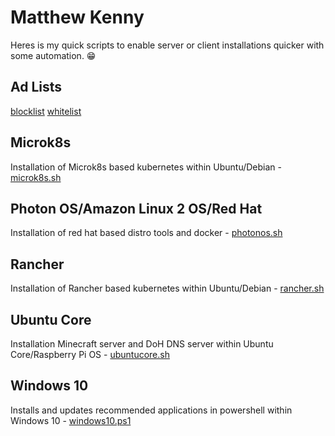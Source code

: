 # Matthew Kenny

Heres is my quick scripts to enable server or client installations quicker with some automation. 😁

## Ad Lists
[blocklist](https://raw.githubusercontent.com/matthew-kenny/matthew-kenny/main/blocklist)
[whitelist](https://raw.githubusercontent.com/matthew-kenny/matthew-kenny/main/whitelist)

## Microk8s
Installation of Microk8s based kubernetes within Ubuntu/Debian - [microk8s.sh](https://github.com/matthew-kenny/matthew-kenny/blob/main/microk8s.sh)

## Photon OS/Amazon Linux 2 OS/Red Hat
Installation of red hat based distro tools and docker - [photonos.sh](https://github.com/matthew-kenny/matthew-kenny/blob/main/photonos.sh)

## Rancher
Installation of Rancher based kubernetes within Ubuntu/Debian - [rancher.sh](https://github.com/matthew-kenny/matthew-kenny/blob/main/rancher.sh)

## Ubuntu Core
Installation Minecraft server and DoH DNS server within Ubuntu Core/Raspberry Pi OS - [ubuntucore.sh](https://github.com/matthew-kenny/matthew-kenny/blob/main/ubuntucore.sh)

## Windows 10
Installs and updates recommended applications in powershell within Windows 10 - [windows10.ps1](https://github.com/matthew-kenny/matthew-kenny/blob/main/windows10.ps1)
